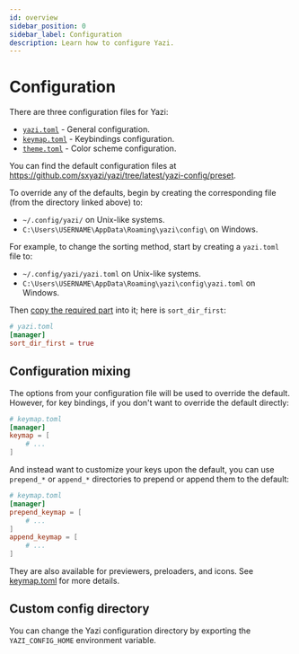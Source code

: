 ```yaml
---
id: overview
sidebar_position: 0
sidebar_label: Configuration
description: Learn how to configure Yazi.
---
```


# Configuration

There are three configuration files for Yazi:

- [`yazi.toml`](./yazi.md) - General configuration.
- [`keymap.toml`](./keymap.md) - Keybindings configuration.
- [`theme.toml`](./theme.md) - Color scheme configuration.

You can find the default configuration files at https://github.com/sxyazi/yazi/tree/latest/yazi-config/preset.

To override any of the defaults, begin by creating the corresponding file (from the directory linked above) to:

- `~/.config/yazi/` on Unix-like systems.
- `C:\Users\USERNAME\AppData\Roaming\yazi\config\` on Windows.

For example, to change the sorting method, start by creating a `yazi.toml` file to:

- `~/.config/yazi/yazi.toml` on Unix-like systems.
- `C:\Users\USERNAME\AppData\Roaming\yazi\config\yazi.toml` on Windows.

Then [copy the required part](https://github.com/sxyazi/yazi/blob/latest/yazi-config/preset/yazi.toml) into it; here is `sort_dir_first`:

```toml
# yazi.toml
[manager]
sort_dir_first = true
```

## Configuration mixing

The options from your configuration file will be used to override the default. However, for key bindings, if you don't want to override the default directly:

```toml
# keymap.toml
[manager]
keymap = [
	# ...
]
```

And instead want to customize your keys upon the default, you can use `prepend_*` or `append_*` directories to prepend or append them to the default:

```toml
# keymap.toml
[manager]
prepend_keymap = [
	# ...
]
append_keymap = [
	# ...
]
```

They are also available for previewers, preloaders, and icons. See [keymap.toml](/docs/configuration/keymap) for more details.

## Custom config directory

You can change the Yazi configuration directory by exporting the `YAZI_CONFIG_HOME` environment variable.
